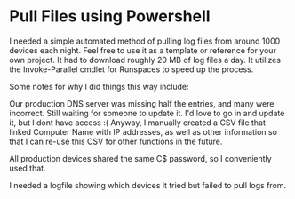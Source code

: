 # Pull Files using Powershell

I needed a simple automated method of pulling log files from around 1000 devices each night. Feel free to use it as a template or reference for your own project. It had to download roughly 20 MB of log files a day. It utilizes the Invoke-Parallel cmdlet for Runspaces to speed up the process.

Some notes for why I did things this way include:

Our production DNS server was missing half the entries, and many were incorrect. Still waiting for someone to update it. I'd love to go in and update it, but I dont have access :( Anyway, I manually created a CSV file that linked Computer Name with IP addresses, as well as other information so that I can re-use this CSV for other functions in the future.

All production devices shared the same C$ password, so I conveniently used that.

I needed a logfile showing which devices it tried but failed to pull logs from. 
